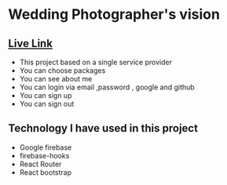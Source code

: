# Wedding Photographer's vision
## [Live Link](https://wedding-photographers-vision.netlify.app/)
* This project based on a single service provider
* You can choose packages
* You can see about me
* You can login via email ,password , google and github
* You can sign up 
* You can sign out 

## Technology I have used in this project
* Google firebase 
* firebase-hooks
* React Router
* React bootstrap 

